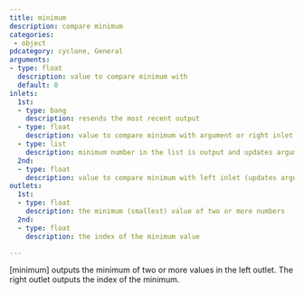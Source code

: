 ```yaml
---
title: minimum
description: compare minimum
categories:
 - object
pdcategory: cyclone, General
arguments:
- type: float
  description: value to compare minimum with
  default: 0
inlets:
  1st:
  - type: bang
    description: resends the most recent output
  - type: float
    description: value to compare minimum with argument or right inlet
  - type: list
    description: minimum number in the list is output and updates argument
  2nd:
  - type: float
    description: value to compare minimum with left inlet (updates argument)
outlets:
  1st:
  - type: float
    description: the minimum (smallest) value of two or more numbers
  2nd:
  - type: float
    description: the index of the minimum value

---
```


[minimum] outputs the minimum of two or more values in the left outlet. The right outlet outputs the index of the minimum.

